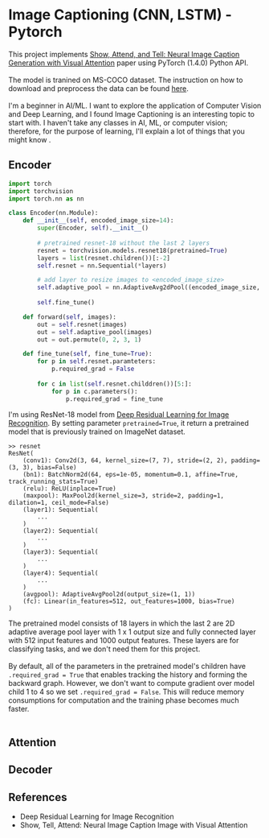 # Image Captioning (CNN, LSTM) - Pytorch
This project implements [Show, Attend, and Tell: Neural Image Caption Generation with Visual Attention](https://arxiv.org/abs/1502.03044) paper using PyTorch (1.4.0) Python API. 
<br><br>
The model is tranined on MS-COCO dataset. The instruction on how to download and preprocess the data can be found [here](https://github.com/AryaNguyen/ImageCaptioning/blob/master/DATA_explain.md).
<br><br>
I'm a beginner in AI/ML. I want to explore the application of Computer Vision and Deep Learning, and I found Image Captioning is an interesting topic to start with. I haven't take any classes in AI, ML, or computer vision; therefore, for the purpose of learning, I'll explain a lot of things that you might know .

## Encoder
```python
import torch
import torchvision
import torch.nn as nn
```

```python
class Encoder(nn.Module):
    def __init__(self, encoded_image_size=14):
        super(Encoder, self).__init__()
        
        # pretrained resnet-18 without the last 2 layers
        resnet = torchvision.models.resnet18(pretrained=True)
        layers = list(resnet.children())[:-2]
        self.resnet = nn.Sequential(*layers)

        # add layer to resize images to <encoded_image_size>
        self.adaptive_pool = nn.AdaptiveAvg2dPool((encoded_image_size, encoded_image_size))
        
        self.fine_tune()

    def forward(self, images):
        out = self.resnet(images)
        out = self.adaptive_pool(images)
        out = out.permute(0, 2, 3, 1)

    def fine_tune(self, fine_tune=True):
        for p in self.resnet.paramteters:
            p.required_grad = False
        
        for c in list(self.resnet.childdren())[5:]:
            for p in c.parameters():
                p.required_grad = fine_tune

```

I'm using ResNet-18 model from [Deep Residual Learning for Image Recognition](https://arxiv.org/abs/1512.03385). By setting parameter ```pretrained=True```, it return a pretrained model that is previously trained on ImageNet dataset. 

```shell script
>> resnet
ResNet(
    (conv1): Conv2d(3, 64, kernel_size=(7, 7), stride=(2, 2), padding=(3, 3), bias=False)
    (bn1): BatchNorm2d(64, eps=1e-05, momentum=0.1, affine=True, track_running_stats=True)
    (relu): ReLU(inplace=True)
    (maxpool): MaxPool2d(kernel_size=3, stride=2, padding=1, dilation=1, ceil_mode=False)
    (layer1): Sequential(
        ...
    )
    (layer2): Sequential(
        ...
    )
    (layer3): Sequential(
        ...
    )
    (layer4): Sequential(
        ...
    )
    (avgpool): AdaptiveAvgPool2d(output_size=(1, 1))
    (fc): Linear(in_features=512, out_features=1000, bias=True)
)

```

The pretrained model consists of 18 layers in which the last 2 are 2D adaptive average pool layer with 1 x 1 output size and fully connected layer with 512 input features and 1000 output features. These layers are for classifying tasks, and we don't need them for this project.
<br><br>
By default, all of the parameters in the pretrained model's children have ```.required_grad = True``` that enables tracking the history and forming the backward graph. However, we don't want to compute gradient over model child 1 to 4 so we set  ```.required_grad = False```. This will reduce memory consumptions for computation and the training phase becomes much faster. 
<br><br>



## Attention

## Decoder

## References
- Deep Residual Learning for Image Recognition
- Show, Tell, Attend: Neural Image Caption Image with Visual Attention 
